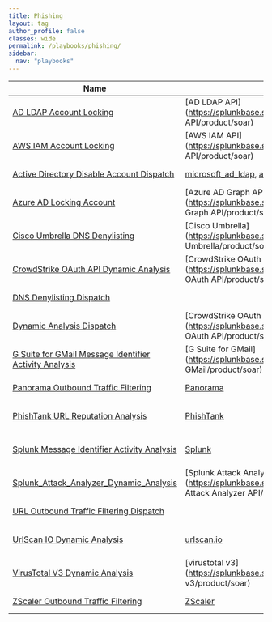 ```yaml
---
title: Phishing
layout: tag
author_profile: false
classes: wide
permalink: /playbooks/phishing/
sidebar:
  nav: "playbooks"
---
```


| Name    | SOAR App   | D3FEND      | Use Case    |
| --------| ---------- | ----------- | ----------- |
| [AD LDAP Account Locking](/playbooks/ad_ldap_account_locking/)| [AD LDAP API](https://splunkbase.splunk.com/apps/#/search/AD LDAP API/product/soar)| [Account Locking](https://d3fend.mitre.org/technique/d3f:AccountLocking)| [Phishing](https://research.splunk.com/playbooks/phishing), [Endpoint](https://research.splunk.com/playbooks/endpoint)|
| [AWS IAM Account Locking](/playbooks/aws_iam_account_locking/)| [AWS IAM API](https://splunkbase.splunk.com/apps/#/search/AWS IAM API/product/soar)| [Account Locking](https://d3fend.mitre.org/technique/d3f:AccountLocking)| [Phishing](https://research.splunk.com/playbooks/phishing), [Endpoint](https://research.splunk.com/playbooks/endpoint)|
| [Active Directory Disable Account Dispatch](/playbooks/active_directory_disable_account_dispatch/)| [microsoft_ad_ldap](https://splunkbase.splunk.com/apps/#/search/microsoft_ad_ldap/product/soar), [azure_ad_graph](https://splunkbase.splunk.com/apps/#/search/azure_ad_graph/product/soar), [aws_iam](https://splunkbase.splunk.com/apps/#/search/aws_iam/product/soar)| [Account Locking](https://d3fend.mitre.org/technique/d3f:AccountLocking)| [Phishing](https://research.splunk.com/playbooks/phishing), [Endpoint](https://research.splunk.com/playbooks/endpoint)|
| [Azure AD Locking Account](/playbooks/azure_ad_locking_account/)| [Azure AD Graph API](https://splunkbase.splunk.com/apps/#/search/Azure AD Graph API/product/soar)| [Account Locking](https://d3fend.mitre.org/technique/d3f:AccountLocking)| [Phishing](https://research.splunk.com/playbooks/phishing), [Endpoint](https://research.splunk.com/playbooks/endpoint)|
| [Cisco Umbrella DNS Denylisting](/playbooks/cisco_umbrella_dns_denylisting/)| [Cisco Umbrella](https://splunkbase.splunk.com/apps/#/search/Cisco Umbrella/product/soar)| [DNS Denylisting](https://d3fend.mitre.org/technique/d3f:DNSDenylisting)| [Phishing](https://research.splunk.com/playbooks/phishing), [Endpoint](https://research.splunk.com/playbooks/endpoint)|
| [CrowdStrike OAuth API Dynamic Analysis](/playbooks/crowdstrike_oauth_api_dynamic_analysis/)| [CrowdStrike OAuth API](https://splunkbase.splunk.com/apps/#/search/CrowdStrike OAuth API/product/soar)| [Dynamic Analysis](https://d3fend.mitre.org/technique/d3f:DynamicAnalysis)| [Enrichment](https://research.splunk.com/playbooks/enrichment), [Phishing](https://research.splunk.com/playbooks/phishing), [Endpoint](https://research.splunk.com/playbooks/endpoint)|
| [DNS Denylisting Dispatch](/playbooks/dns_denylisting_dispatch/)| | [DNS Denylisting](https://d3fend.mitre.org/technique/d3f:DNSDenylisting)| [Phishing](https://research.splunk.com/playbooks/phishing), [Endpoint](https://research.splunk.com/playbooks/endpoint)|
| [Dynamic Analysis Dispatch](/playbooks/dynamic_analysis_dispatch/)| [CrowdStrike OAuth API](https://splunkbase.splunk.com/apps/#/search/CrowdStrike OAuth API/product/soar), [urlscan.io](https://splunkbase.splunk.com/apps/#/search/urlscan.io/product/soar), [VirusTotal_v3](https://splunkbase.splunk.com/apps/#/search/VirusTotal_v3/product/soar), [SAA](https://splunkbase.splunk.com/apps/#/search/SAA/product/soar)| [Dynamic Analysis](https://d3fend.mitre.org/technique/d3f:DynamicAnalysis)| [Enrichment](https://research.splunk.com/playbooks/enrichment), [Phishing](https://research.splunk.com/playbooks/phishing), [Endpoint](https://research.splunk.com/playbooks/endpoint)|
| [G Suite for GMail Message Identifier Activity Analysis](/playbooks/g_suite_for_gmail_message_identifier_activity_analysis/)| [G Suite for GMail](https://splunkbase.splunk.com/apps/#/search/G Suite for GMail/product/soar)| [Identifier Activity Analysis](https://d3fend.mitre.org/technique/d3f:IdentifierActivityAnalysis)| [Phishing](https://research.splunk.com/playbooks/phishing)|
| [Panorama Outbound Traffic Filtering](/playbooks/panorama_outbound_traffic_filtering/)| [Panorama](https://splunkbase.splunk.com/apps/#/search/Panorama/product/soar)| | [Phishing](https://research.splunk.com/playbooks/phishing), [Endpoint](https://research.splunk.com/playbooks/endpoint)|
| [PhishTank URL Reputation Analysis](/playbooks/phishtank_url_reputation_analysis/)| [PhishTank](https://splunkbase.splunk.com/apps/#/search/PhishTank/product/soar)| [Identifier Reputation Analysis](https://d3fend.mitre.org/technique/d3f:IdentifierReputationAnalysis)| [Enrichment](https://research.splunk.com/playbooks/enrichment), [Phishing](https://research.splunk.com/playbooks/phishing)|
| [Splunk Message Identifier Activity Analysis](/playbooks/splunk_message_identifier_activity_analysis/)| [Splunk](https://splunkbase.splunk.com/apps/#/search/Splunk/product/soar)| [Identifier Activity Analysis](https://d3fend.mitre.org/technique/d3f:IdentifierActivityAnalysis)| [Phishing](https://research.splunk.com/playbooks/phishing)|
| [Splunk_Attack_Analyzer_Dynamic_Analysis](/playbooks/splunk_attack_analyzer_dynamic_analysis/)| [Splunk Attack Analyzer API](https://splunkbase.splunk.com/apps/#/search/Splunk Attack Analyzer API/product/soar)| [Dynamic Analysis](https://d3fend.mitre.org/technique/d3f:DynamicAnalysis)| [Enrichment](https://research.splunk.com/playbooks/enrichment), [Phishing](https://research.splunk.com/playbooks/phishing), [Endpoint](https://research.splunk.com/playbooks/endpoint)|
| [URL Outbound Traffic Filtering Dispatch](/playbooks/url_outbound_traffic_filtering_dispatch/)| | | [Phishing](https://research.splunk.com/playbooks/phishing), [Endpoint](https://research.splunk.com/playbooks/endpoint)|
| [UrlScan IO Dynamic Analysis](/playbooks/urlscan_io_dynamic_analysis/)| [urlscan.io](https://splunkbase.splunk.com/apps/#/search/urlscan.io/product/soar)| [Dynamic Analysis](https://d3fend.mitre.org/technique/d3f:DynamicAnalysis)| [Enrichment](https://research.splunk.com/playbooks/enrichment), [Phishing](https://research.splunk.com/playbooks/phishing), [Endpoint](https://research.splunk.com/playbooks/endpoint)|
| [VirusTotal V3 Dynamic Analysis](/playbooks/virustotal_v3_dynamic_analysis/)| [virustotal v3](https://splunkbase.splunk.com/apps/#/search/virustotal v3/product/soar)| [Dynamic Analysis](https://d3fend.mitre.org/technique/d3f:DynamicAnalysis)| [Enrichment](https://research.splunk.com/playbooks/enrichment), [Phishing](https://research.splunk.com/playbooks/phishing), [Endpoint](https://research.splunk.com/playbooks/endpoint)|
| [ZScaler Outbound Traffic Filtering](/playbooks/zscaler_outbound_traffic_filtering/)| [ZScaler](https://splunkbase.splunk.com/apps/#/search/ZScaler/product/soar)| | [Phishing](https://research.splunk.com/playbooks/phishing), [Endpoint](https://research.splunk.com/playbooks/endpoint)|